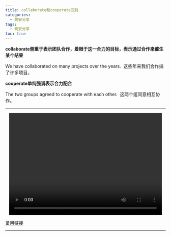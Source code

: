 ```yaml
---
title: collaborate和cooperate区别
categories:
  - 晚安分享
tags:
  - 晚安分享
toc: true 
---
```



**️collaborate侧重于表示团队合作，着眼于这一合力的目标，表示通过合作来催生某个结果**

We have collaborated on many projects over the years. 
这些年来我们合作搞了许多项目。

**cooperate单纯强调表示合力配合**

The two groups agreed to cooperate with each other. 
这两个组同意相互协作。



---

<p style="text-align:center">
   <video width="480" height="320" controls>
       <source src="/video/120.mp4">
   </video>
</p>
 <p><a href="/video/120.mp4">备用链接</a></p>
 
---






